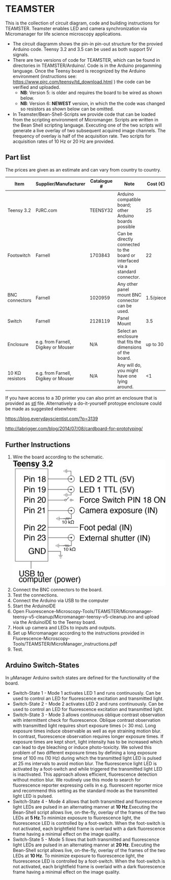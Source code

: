 # TEAMSTER

This is the collection of circuit diagram, code and building instructions for TEAMSTER. Teamster enables LED and camera synchronization via Micromanager for life science microscopy applications.

* The circuit diagramm shows the pin-in pin-out structure for the provied Arduino code.
Teensy 3.2 and 3.5 can be used as both support 5V signals.
* There are two versions of code for TEAMSTER, which can be found in directories in TEAMSTER/Arduino/.
Code is in the Arduino progamming language.
Once the Teensy board is recognized by the Arduino environment 
(instructions see: https://www.pjrc.com/teensy/td_download.html ) the code can be verified and uploaded.
  * **NB**: Version 5: is older and requires the board to be wired as shown below. 
  * **NB**: Version 6: **NEWEST** version, in which the the code was changed so resistors as shown below can be omitted.
* In Teamster/Bean-Shell-Scripts we provide code that can be loaded from the scripting environment of Micromanger. 
Scripts are written in the Bean Shell scripting language.
Executing one of the two scripts will generate a live overlay of two subsequent acquired image channels. The frequency of overlay is half of the acquisition rate. Two scripts for acquisition rates of 10 Hz or 20 Hz are provided. 



## Part list

The prices are given as an estimate and can vary from country to country.

Item | Supplier/Manufacturer | Catalogue # | Note | Cost (€)
------------ | ------------- | ------------- | ------------- | -------------
Teensy 3.2 | PJRC.com | TEENSY32 | Arduino compatible board; other Arduino boards possible | 25
Footswitch | Farnell | 1703843 | Can be directly connected to the board or interfaced via a standard connector. | 22
BNC connectors | Farnell | 1020959 | Any other panel mount BNC connector can be used. | 1.5/piece
Switch |Farnell| 2128119 | Panel Mount | 3.5
Enclosure | e.g. from Farnell, Digikey or Mouser | N/A | Select an enclosure that fits the dimensions of the board. | up to 30
10 KΩ resistors | e.g. from Farnell, Digikey or Mouser | N/A | Any will do, you might have one lying around. | <1

If you have access to a 3D printer you can also print an enclosure that is provided as [stl](https://github.com/Kolelab/Fluorescence-Microscopy-Tools/blob/master/TEAMSTER/3DPrints/Enclosure.stl) file.
Alternatively a do-it-yourself protoype enclosure could be made as suggested elsewhere:

https://blog.everydayscientist.com/?p=3139

http://labrigger.com/blog/2014/07/08/cardboard-for-prototyping/



## Further Instructions

1. Wire the board according to the schematic. 
![Circuit Image](https://github.com/Kolelab/Fluorescence-Microscopy-Tools/blob/master/TEAMSTER/Circuit%20TEAMSTER.png)
1. Connect the BNC connectors to the board.
1. Test the connections.
1. Connect the Arduino via USB to the computer
1. Start the ArduinoIDE
1. Open Fluorescence-Microscopy-Tools/TEAMSTER/Micromanager-teensy-v5-cleanup/Micromanager-teensy-v5-cleanup.ino and upload via the ArduinoIDE to the Teensy board.
1. Hook up camera and LEDs to inputs and outputs.
1. Set up Micromanager according to the instructions provided in Fluorescence-Microscopy-Tools/TEAMSTER/MicroManager_instructions.pdf
1. Test.


## Arduino Switch-States
In µManager Arduino switch states are defined for the functionality of the board.
* Switch-State 1 - Mode 1 activates LED 1 and runs continuously. Can be used to control an LED for fluorescence excitation and transmitted light.
* Switch-State 2 - Mode 2 activates LED 2 and runs continuously. Can be used to control an LED for fluorescence excitation and transmitted light.
* Switch-State 3 - Mode 3 allows continuous oblique contrast observation with intermittent check for fluorescence. Oblique contrast observation with transmitted light requires short exposure times (< 30 ms). Long exposure times induce observable as well as eye straining motion blur. In contrast, fluorescence observation requires longer exposure times. If exposure times are kept short, light intensity has to be increased which can lead to dye bleaching or induce photo-toxicity. We solved this problem of two different exposure times by defining a long exposure time of 100 ms (10 Hz) during which the transmitted light LED is pulsed at 25 ms intervals to avoid motion blur. The fluorescence light LED is activated by a foot-switch and while triggered the transmitted light LED is inactivated. This approach allows efficient, fluorescence detection without motion blur. We routinely use this mode to search for fluorescence reporter expressing cells in e.g. fluorescent reporter mice and recommend this setting as the standard mode as the transmitted light LED is pulsed.
* Switch-State 4 - Mode 4 allows that both transmitted and fluorescence light LEDs are pulsed in an alternating manner at **10 Hz**.Executing the Bean-Shell script allows live, on-the-fly, overlay of the frames of the two LEDs at **5 Hz**.To minimize exposure to fluorescence light, the fluorescence LED is controlled by a foot-switch. When the foot-switch is not activated, each brightfield frame is overlaid with a dark fluorescence frame having a minimal effect on the image quality. 
* Switch-State 5 - Mode 5 llows that both transmitted and fluorescence light LEDs are pulsed in an alternating manner at **20 Hz**. Executing the Bean-Shell script allows live, on-the-fly, overlay of the frames of the two LEDs at **10 Hz**. To minimize exposure to fluorescence light, the fluorescence LED is controlled by a foot-switch. When the foot-switch is not activated, each brightfield frame is overlaid with a dark fluorescence frame having a minimal effect on the image quality. 
